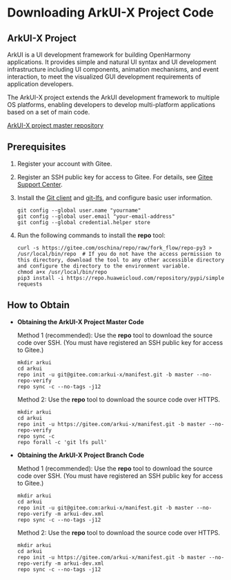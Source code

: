 # Downloading ArkUI-X Project Code

## ArkUI-X Project

ArkUI is a UI development framework for building OpenHarmony applications. It provides simple and natural UI syntax and UI development infrastructure including UI components, animation mechanisms, and event interaction, to meet the visualized GUI development requirements of application developers.

The ArkUI-X project extends the ArkUI development framework to multiple OS platforms, enabling developers to develop multi-platform applications based on a set of main code.

[ArkUI-X project master repository](https://gitee.com/arkui-x)

## Prerequisites

1. Register your account with Gitee.

2. Register an SSH public key for access to Gitee. For details, see [Gitee Support Center](https://gitee.com/help/articles/4191).

3. Install the [Git client](https://git-scm.com/book/en/v2/Getting-Started-Installing-Git) and [git-lfs](https://gitee.com/vcs-all-in-one/git-lfs?_from=gitee_search#downloading), and configure basic user information.

   ```shell
   git config --global user.name "yourname"
   git config --global user.email "your-email-address"
   git config --global credential.helper store
   ```

4. Run the following commands to install the **repo** tool:

   ```shell
   curl -s https://gitee.com/oschina/repo/raw/fork_flow/repo-py3 > /usr/local/bin/repo  # If you do not have the access permission to this directory, download the tool to any other accessible directory and configure the directory to the environment variable.
   chmod a+x /usr/local/bin/repo
   pip3 install -i https://repo.huaweicloud.com/repository/pypi/simple requests
   ```

## How to Obtain

- **Obtaining the ArkUI-X Project Master Code**

  Method 1 (recommended): Use the **repo** tool to download the source code over SSH. (You must have registered an SSH public key for access to Gitee.)

  ```shell
  mkdir arkui
  cd arkui
  repo init -u git@gitee.com:arkui-x/manifest.git -b master --no-repo-verify
  repo sync -c --no-tags -j12
  ```

  Method 2: Use the **repo** tool to download the source code over HTTPS.

  ```shell
  mkdir arkui
  cd arkui
  repo init -u https://gitee.com/arkui-x/manifest.git -b master --no-repo-verify
  repo sync -c
  repo forall -c 'git lfs pull'
  ```

- **Obtaining the ArkUI-X Project Branch Code**

  Method 1 (recommended): Use the **repo** tool to download the source code over SSH. (You must have registered an SSH public key for access to Gitee.)

  ```shell
  mkdir arkui
  cd arkui
  repo init -u git@gitee.com:arkui-x/manifest.git -b master --no-repo-verify -m arkui-dev.xml
  repo sync -c --no-tags -j12
  ```

  Method 2: Use the **repo** tool to download the source code over HTTPS.

  ```shell
  mkdir arkui
  cd arkui
  repo init -u https://gitee.com/arkui-x/manifest.git -b master --no-repo-verify -m arkui-dev.xml
  repo sync -c --no-tags -j12
  ```
